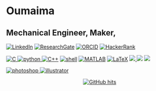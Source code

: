# Oumaima
## Mechanical Engineer, Maker, 

<p align="left">
    <a href="https://www.linkedin.com/in/oumaimalam/" target="_blank"><img alt="LinkedIn" src="https://img.shields.io/badge/-LinkedIn-0077B5?style=flat-square&logo=Linkedin&logoColor=white"></a>
    <a href="https://www.researchgate.net/profile/Oumaima_Lamaakel" target="_blank"><img alt="ResearchGate" src="https://img.shields.io/badge/-ResearchGate-00CCBB?style=flat-square&logo=ResearchGate&logoColor=white"></a>
    <a href="https://orcid.org/0000-0002-5243-6637" target="_blank"><img alt="ORCID" src="https://img.shields.io/badge/-ORCID-A6CE39?style=flat-square&logo=ORCID&logoColor=white"></a>
     <a href="https://www.hackerrank.com/oumaimalam" target="_blank"><img alt="HackerRank" src="https://img.shields.io/badge/-Hackerrank-2EC866?style=flat-square&logo=HackerRank&logoColor=white"></a>    
</p>

<p align="left">  
    <a href="https://github.com/oumaimaLam?tab=repositories" target="_blank"><img alt="C" <img src="https://img.shields.io/badge/c%20-%2300599C.svg?&style=flat-square&logo=c&logoColor=white"/>
    <a href="https://github.com/oumaimaLam?tab=repositories&language=python" target="_blank"><img alt="python" src="https://img.shields.io/badge/python%20-%2314354C.svg?&style=flat-square&logo=python&logoColor=white"/>    
    <a href="https://github.com/oumaimaLam?tab=repositories&language=c%2B%2B" target="_blank"><img alt="C++" src="https://img.shields.io/badge/-C%2B%2B-00599C?style=flat-square&logo=C%2B%2B&logoColor=white"></a>    
    <a href="https://github.com/oumaimaLam?tab=repositories&language=shell" target="_blank"><img alt="shell" src="https://img.shields.io/badge/-shell-5391FE?style=flat-square&logo=PowerShell&logoColor=white"></a>    
    <a href="https://github.com/oumaimaLam?tab=repositories&language=matlab" target="_blank"><img alt="MATLAB" src="https://img.shields.io/badge/-MATALB-0076A8?style=flat-square&logo=Mathworks&logoColor=white"></a>    
    <a href="https://github.com/oumaimaLam?tab=repositories&language=TeX" target="_blank"><img alt="LaTeX" src="https://img.shields.io/badge/-LaTeX-008080?style=flat-square&logo=LaTeX&logoColor=white"></a>    
    <a href="https://github.com/oumaimaLam?tab=repositories&language=Jupyter" target="_blank"><img src="https://img.shields.io/badge/Jupyter%20-%23F37626.svg?&style=flat-square&logo=Jupyter&logoColor=white" />    
    <a href="https://github.com/oumaimaLam?tab=repositories&language=RaspberryPi" target="_blank"><img src="https://img.shields.io/badge/-Raspberry%20Pi-C51A4A?style=flat-square&logo=Raspberry-Pi"></a>   
    <a href="https://github.com/oumaimaLam?tab=repositories&language=Arduino" target="_blank"><img src="https://img.shields.io/badge/-Arduino-00979D?style=flat-square&logo=Arduino&logoColor=white"/>
</p>

<p align="left">
<a href="https://github.com/oumaimaLam?tab=repositories" target="_blank">
<img alt="photoshop" src="https://img.shields.io/badge/adobe%20photoshop%20-%2331A8FF.svg?&style=flat-square&logo=adobe%20photoshop&logoColor=white"/>
<a href="https://github.com/oumaimaLam?tab=repositories" target="_blank">
<img alt="illustrator" src="https://img.shields.io/badge/adobe%20illustrator%20-%23FF9A00.svg?&style=flat-square&logo=adobe%20illustrator&logoColor=white"/>
</p>


<p align="center">
    <a href="https://github.com/oumaimaLam/oumaimaLam" target="_blank"><img alt="GitHub hits" src="https://img.shields.io/github/last-commit/oumaimaLam/oumaimaLam?label=last%20updated&style=flat-square"></a>
</p>

